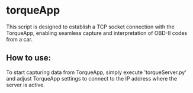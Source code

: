 # torqueApp

This script is designed to establish a TCP socket connection with the TorqueApp, enabling seamless capture and interpretation of OBD-II codes from a car.

## How to use:

To start capturing data from TorqueApp, simply execute 'torqueServer.py' and adjust TorqueApp settings to connect to the IP address where the server is active.
